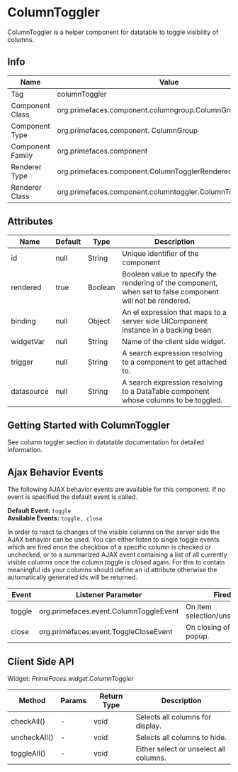 # ColumnToggler

ColumnToggler is a helper component for datatable to toggle visibility of columns.

## Info

| Name | Value |
| --- | --- |
| Tag | columnToggler
| Component Class | org.primefaces.component.columngroup.ColumnGroup
| Component Type | org.primefaces.component. ColumnGroup
| Component Family | org.primefaces.component |
| Renderer Type | org.primefaces.component.ColumnTogglerRenderer
| Renderer Class | org.primefaces.component.columntoggler.ColumnTogglerRenderer

## Attributes

| Name | Default | Type | Description | 
| --- | --- | --- | --- |
| id | null | String | Unique identifier of the component
| rendered | true | Boolean | Boolean value to specify the rendering of the component, when set to false component will not be rendered.
| binding | null | Object | An el expression that maps to a server side UIComponent instance in a backing bean
| widgetVar | null | String | Name of the client side widget.
| trigger | null | String | A search expression resolving to a component to get attached to.
| datasource | null | String | A search expression resolving to a DataTable component whose columns to be toggled.

## Getting Started with ColumnToggler
See column toggler section in datatable documentation for detailed information.

## Ajax Behavior Events
The following AJAX behavior events are available for this component. If no event is specified the default event is called.  
  
**Default Event:** `toggle`  
**Available Events:** `toggle, close`

In order to react to changes of the visible columns on the server side the AJAX behavior can be used. You can either listen to
single toggle events which are fired once the checkbox of a specific column is checked or unchecked, or to a summarized AJAX event
containing a list of all currently visible columns once the column toggle is closed again.
For this to contain meaningful ids your columns should define an id attribute otherwise the automatically generated ids will be returned.

| Event | Listener Parameter | Fired |
| --- | --- | --- |
| toggle | org.primefaces.event.ColumnToggleEvent | On item selection/unselection. |
| close | org.primefaces.event.ToggleCloseEvent | On closing of toggler popup. |

## Client Side API
Widget: _PrimeFaces.widget.ColumnToggler_


| Method | Params | Return Type | Description |
| --- | --- | --- | --- |
| checkAll() | - | void | Selects all columns for display. |
| uncheckAll() | - | void | Selects all columns to hide. |
| toggleAll() | - | void | Either select or unselect all columns. |
